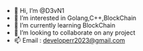 - 👋 Hi, I’m @D3vN1
- 👀 I’m interested in Golang,C++,BlockChain
- 🌱 I’m currently learning BlockChain
- 💞️ I’m looking to collaborate on any project
- 📫 Email : developerr2023@gmail.com
